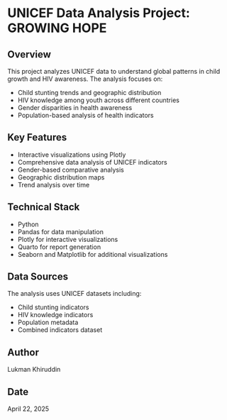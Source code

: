 # UNICEF Data Analysis Project: GROWING HOPE

## Overview
This project analyzes UNICEF data to understand global patterns in child growth and HIV awareness. The analysis focuses on:
- Child stunting trends and geographic distribution
- HIV knowledge among youth across different countries
- Gender disparities in health awareness
- Population-based analysis of health indicators

## Key Features
- Interactive visualizations using Plotly
- Comprehensive data analysis of UNICEF indicators
- Gender-based comparative analysis
- Geographic distribution maps
- Trend analysis over time

## Technical Stack
- Python
- Pandas for data manipulation
- Plotly for interactive visualizations
- Quarto for report generation
- Seaborn and Matplotlib for additional visualizations

## Data Sources
The analysis uses UNICEF datasets including:
- Child stunting indicators
- HIV knowledge indicators
- Population metadata
- Combined indicators dataset

## Author
Lukman Khiruddin

## Date
April 22, 2025 